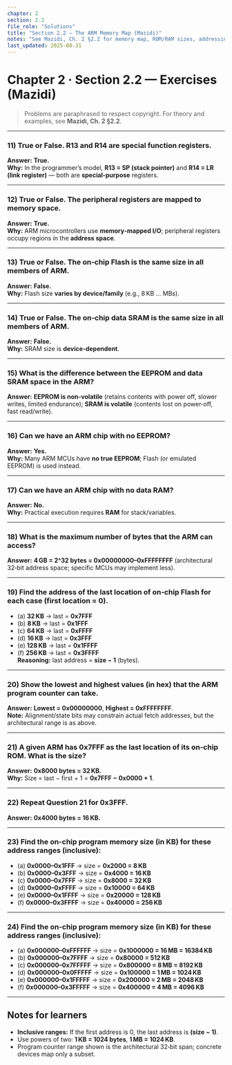 ```yaml
---
chapter: 2
section: 2.2
file_role: "Solutions"
title: "Section 2.2 — The ARM Memory Map (Mazidi)"
notes: "See Mazidi, Ch. 2 §2.2 for memory map, ROM/RAM sizes, addressing limits."
last_updated: 2025-08-31
---
```


# Chapter 2 · Section 2.2 — Exercises (Mazidi)

> Problems are paraphrased to respect copyright. For theory and examples, see **Mazidi, Ch. 2 §2.2**.

---

### 11) True or False. R13 and R14 are special function registers.  
**Answer:** **True.**  
**Why:** In the programmer’s model, **R13 = SP (stack pointer)** and **R14 = LR (link register)** — both are **special‑purpose** registers.

---

### 12) True or False. The peripheral registers are mapped to memory space.  
**Answer:** **True.**  
**Why:** ARM microcontrollers use **memory‑mapped I/O**; peripheral registers occupy regions in the **address space**.

---

### 13) True or False. The on‑chip Flash is the same size in all members of ARM.  
**Answer:** **False.**  
**Why:** Flash size **varies by device/family** (e.g., 8 KB … MBs).

---

### 14) True or False. The on‑chip data SRAM is the same size in all members of ARM.  
**Answer:** **False.**  
**Why:** SRAM size is **device‑dependent**.

---

### 15) What is the difference between the EEPROM and data SRAM space in the ARM?  
**Answer:** **EEPROM is non‑volatile** (retains contents with power off, slower writes, limited endurance); **SRAM is volatile** (contents lost on power‑off, fast read/write).

---

### 16) Can we have an ARM chip with no EEPROM?  
**Answer:** **Yes.**  
**Why:** Many ARM MCUs have **no true EEPROM**; Flash (or emulated EEPROM) is used instead.

---

### 17) Can we have an ARM chip with no data RAM?  
**Answer:** **No.**  
**Why:** Practical execution requires **RAM** for stack/variables.

---

### 18) What is the maximum number of bytes that the ARM can access?  
**Answer:** **4 GB = 2^32 bytes = 0x00000000–0xFFFFFFFF** (architectural 32‑bit address space; specific MCUs may implement less).

---

### 19) Find the address of the last location of on‑chip Flash for each case (first location = 0).  
- (a) **32 KB** → last = **0x7FFF**  
- (b) **8 KB**  → last = **0x1FFF**  
- (c) **64 KB** → last = **0xFFFF**  
- (d) **16 KB** → last = **0x3FFF**  
- (e) **128 KB** → last = **0x1FFFF**  
- (f) **256 KB** → last = **0x3FFFF**  
**Reasoning:** last address = **size − 1** (bytes).

---

### 20) Show the lowest and highest values (in hex) that the ARM program counter can take.  
**Answer:** **Lowest = 0x00000000**, **Highest = 0xFFFFFFFF**.  
**Note:** Alignment/state bits may constrain actual fetch addresses, but the architectural range is as above.

---

### 21) A given ARM has 0x7FFF as the last location of its on‑chip ROM. What is the size?  
**Answer:** **0x8000 bytes = 32 KB.**  
**Why:** Size = last − first + 1 = **0x7FFF − 0x0000 + 1**.

---

### 22) Repeat Question 21 for 0x3FFF.  
**Answer:** **0x4000 bytes = 16 KB.**

---

### 23) Find the on‑chip program memory size (in **KB**) for these address ranges (inclusive):  
- (a) **0x0000–0x1FFF** → size = **0x2000 = 8 KB**  
- (b) **0x0000–0x3FFF** → size = **0x4000 = 16 KB**  
- (c) **0x0000–0x7FFF** → size = **0x8000 = 32 KB**  
- (d) **0x0000–0xFFFF** → size = **0x10000 = 64 KB**  
- (e) **0x0000–0x1FFFF** → size = **0x20000 = 128 KB**  
- (f) **0x0000–0x3FFFF** → size = **0x40000 = 256 KB**

---

### 24) Find the on‑chip program memory size (in **KB**) for these address ranges (inclusive):  
- (a) **0x000000–0xFFFFFF** → size = **0x1000000 = 16 MB = 16384 KB**  
- (b) **0x000000–0x7FFFF**  → size = **0x80000 = 512 KB**  
- (c) **0x000000–0x7FFFFF** → size = **0x800000 = 8 MB = 8192 KB**  
- (d) **0x000000–0x0FFFFF** → size = **0x100000 = 1 MB = 1024 KB**  
- (e) **0x000000–0x1FFFFF** → size = **0x200000 = 2 MB = 2048 KB**  
- (f) **0x000000–0x3FFFFF** → size = **0x400000 = 4 MB = 4096 KB**

---

## Notes for learners
- **Inclusive ranges:** If the first address is 0, the last address is **(size − 1)**.  
- Use powers of two: **1 KB = 1024 bytes**, **1 MB = 1024 KB**.  
- Program counter range shown is the architectural 32‑bit span; concrete devices map only a subset.
